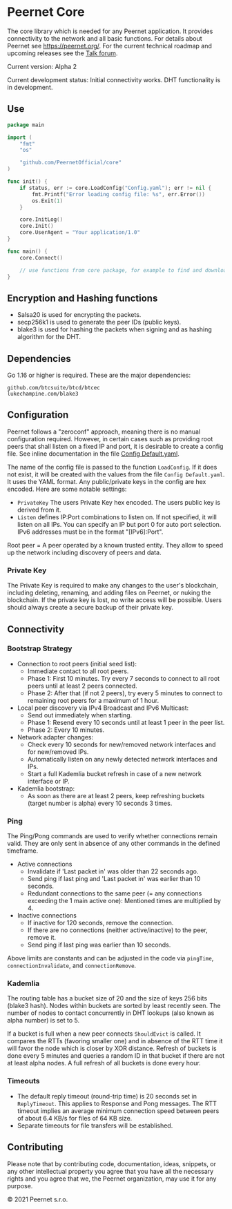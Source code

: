 # Peernet Core

The core library which is needed for any Peernet application. It provides connectivity to the network and all basic functions. For details about Peernet see https://peernet.org/. For the current technical roadmap and upcoming releases see the [Talk forum](https://talk.peernet.org/discussion/10/technical-roadmap).

Current version: Alpha 2

Current development status: Initial connectivity works. DHT functionality is in development.

## Use

```go
package main

import (
    "fmt"
    "os"

    "github.com/PeernetOfficial/core"
)

func init() {
    if status, err := core.LoadConfig("Config.yaml"); err != nil {
        fmt.Printf("Error loading config file: %s", err.Error())
        os.Exit(1)
    }

    core.InitLog()
    core.Init()
    core.UserAgent = "Your application/1.0"
}

func main() {
    core.Connect()

    // use functions from core package, for example to find and download files
}
```

## Encryption and Hashing functions

* Salsa20 is used for encrypting the packets.
* secp256k1 is used to generate the peer IDs (public keys).
* blake3 is used for hashing the packets when signing and as hashing algorithm for the DHT.

## Dependencies

Go 1.16 or higher is required. These are the major dependencies:

```
github.com/btcsuite/btcd/btcec
lukechampine.com/blake3
```

## Configuration

Peernet follows a "zeroconf" approach, meaning there is no manual configuration required. However, in certain cases such as providing root peers that shall listen on a fixed IP and port, it is desirable to create a config file. See inline documentation in the file [Config Default.yaml](Config%20Default.yaml).

The name of the config file is passed to the function `LoadConfig`. If it does not exist, it will be created with the values from the file `Config Default.yaml`. It uses the YAML format. Any public/private keys in the config are hex encoded. Here are some notable settings:

* `PrivateKey` The users Private Key hex encoded. The users public key is derived from it.
* `Listen` defines IP:Port combinations to listen on. If not specified, it will listen on all IPs. You can specify an IP but port 0 for auto port selection. IPv6 addresses must be in the format "[IPv6]:Port".

Root peer = A peer operated by a known trusted entity. They allow to speed up the network including discovery of peers and data.

### Private Key

The Private Key is required to make any changes to the user's blockchain, including deleting, renaming, and adding files on Peernet, or nuking the blockchain. If the private key is lost, no write access will be possible. Users should always create a secure backup of their private key.

## Connectivity

### Bootstrap Strategy

* Connection to root peers (initial seed list):
  * Immediate contact to all root peers.
  * Phase 1: First 10 minutes. Try every 7 seconds to connect to all root peers until at least 2 peers connected.
  * Phase 2: After that (if not 2 peers), try every 5 minutes to connect to remaining root peers for a maximum of 1 hour.
* Local peer discovery via IPv4 Broadcast and IPv6 Multicast:
  * Send out immediately when starting.
  * Phase 1: Resend every 10 seconds until at least 1 peer in the peer list.
  * Phase 2: Every 10 minutes.
* Network adapter changes:
  * Check every 10 seconds for new/removed network interfaces and for new/removed IPs.
  * Automatically listen on any newly detected network interfaces and IPs.
  * Start a full Kademlia bucket refresh in case of a new network interface or IP.
* Kademlia bootstrap:
  * As soon as there are at least 2 peers, keep refreshing buckets (target number is alpha) every 10 seconds 3 times.

### Ping

The Ping/Pong commands are used to verify whether connections remain valid. They are only sent in absence of any other commands in the defined timeframe.

* Active connections
  * Invalidate if 'Last packet in' was older than 22 seconds ago.
  * Send ping if last ping and 'Last packet in' was earlier than 10 seconds.
  * Redundant connections to the same peer (= any connections exceeding the 1 main active one): Mentioned times are multiplied by 4.
* Inactive connections
  * If inactive for 120 seconds, remove the connection.
  * If there are no connections (neither active/inactive) to the peer, remove it.
  * Send ping if last ping was earlier than 10 seconds.

Above limits are constants and can be adjusted in the code via `pingTime`, `connectionInvalidate`, and `connectionRemove`.

### Kademlia

The routing table has a bucket size of 20 and the size of keys 256 bits (blake3 hash). Nodes within buckets are sorted by least recently seen. The number of nodes to contact concurrently in DHT lookups (also known as alpha number) is set to 5.

If a bucket is full when a new peer connects `ShouldEvict` is called. It compares the RTTs (favoring smaller one) and in absence of the RTT time it will favor the node which is closer by XOR distance. Refresh of buckets is done every 5 minutes and queries a random ID in that bucket if there are not at least alpha nodes. A full refresh of all buckets is done every hour.

### Timeouts

* The default reply timeout (round-trip time) is 20 seconds set in `ReplyTimeout`. This applies to Response and Pong messages. The RTT timeout implies an average minimum connection speed between peers of about 6.4 KB/s for files of 64 KB size.
* Separate timeouts for file transfers will be established.

## Contributing

Please note that by contributing code, documentation, ideas, snippets, or any other intellectual property you agree that you have all the necessary rights and you agree that we, the Peernet organization, may use it for any purpose.

&copy; 2021 Peernet s.r.o.
